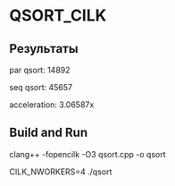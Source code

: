 # QSORT_CILK
## Результаты
par qsort: 14892


seq qsort: 45657


acceleration: 3.06587x

## Build and Run
clang++ -fopencilk -O3 qsort.cpp -o qsort

CILK_NWORKERS=4 ./qsort
